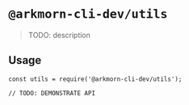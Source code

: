 # `@arkmorn-cli-dev/utils`

> TODO: description

## Usage

```
const utils = require('@arkmorn-cli-dev/utils');

// TODO: DEMONSTRATE API
```
